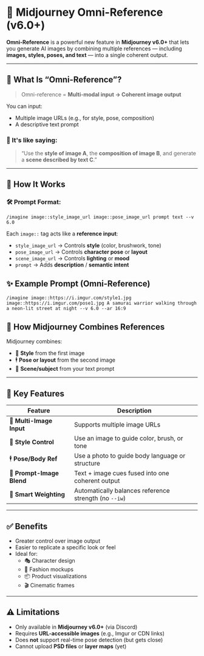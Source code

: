 # 🎨 Midjourney Omni-Reference (v6.0+)

**Omni-Reference** is a powerful new feature in **Midjourney v6.0+** that lets you generate AI images by combining multiple references — including **images, styles, poses, and text** — into a single coherent output.

---

## 🧠 What Is “Omni-Reference”?

> Omni-reference = **Multi-modal input → Coherent image output**

You can input:
- Multiple image URLs (e.g., for style, pose, composition)
- A descriptive text prompt

### 🧩 It's like saying:
> “Use the **style of image A**, the **composition of image B**, and generate a **scene described by text C**.”

---

## 🔧 How It Works

### 🛠️ Prompt Format:

```arduino
/imagine image::style_image_url image::pose_image_url prompt text --v 6.0
```

Each `image::` tag acts like a **reference input**:

- `style_image_url` → Controls **style** (color, brushwork, tone)
- `pose_image_url` → Controls **character pose** or **layout**
- `scene_image_url` → Controls **lighting** or **mood**
- `prompt` → Adds **description** / **semantic intent**


## ✨ Example Prompt (Omni-Reference)

```arduino
/imagine image::https://i.imgur.com/style1.jpg image::https://i.imgur.com/pose1.jpg A samurai warrior walking through a neon-lit street at night --v 6.0 --ar 16:9
```

## 🧠 How Midjourney Combines References

Midjourney combines:

- 🎨 **Style** from the first image
- 🕴️ **Pose or layout** from the second image
- 📝 **Scene/subject** from your text prompt

---

## 📌 Key Features

| Feature             | Description                                             |
|---------------------|---------------------------------------------------------|
| 🔗 **Multi-Image Input** | Supports multiple image URLs                         |
| 🎨 **Style Control**     | Use an image to guide color, brush, or tone          |
| 🕴️ **Pose/Body Ref**     | Use a photo to guide body language or structure      |
| 📜 **Prompt-Image Blend**| Text + image cues fused into one coherent output     |
| 🧠 **Smart Weighting**   | Automatically balances reference strength (no `--iw`) |

---

## ✅ Benefits

- Greater control over image output
- Easier to replicate a specific look or feel
- Ideal for:
  - 🎭 Character design
  - 👗 Fashion mockups
  - 📦 Product visualizations
  - 🎬 Cinematic frames

---

## ⚠️ Limitations

- Only available in **Midjourney v6.0+** (via Discord)
- Requires **URL-accessible images** (e.g., Imgur or CDN links)
- Does **not** support real-time pose detection (but gets close)
- Cannot upload **PSD files** or **layer maps** (yet)
